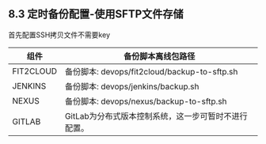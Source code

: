 ## **8.3 定时备份配置-使用SFTP文件存储** 

首先配置SSH拷贝文件不需要key

| 组件 | 备份脚本离线包路径 |
| --- | --- |
| FIT2CLOUD | 备份脚本: devops/fit2cloud/backup-to-sftp.sh |
| JENKINS | 备份脚本: devops/jenkins/backup.sh |
| NEXUS | 备份脚本: devops/nexus/backup-to-sftp.sh |
| GITLAB | GitLab为分布式版本控制系统，这一步可暂时不进行配置。 |
